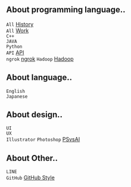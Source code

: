 <h2>About programming language..</h1>

`All`
<a href="https://hackmd.io/@greta/ByVDgXhsS">History</a>
<br>
`All`
<a href="https://hackmd.io/@greta/ByVDgXhsS](https://www.yourator.co/articles/283#mobile">Work</a>
<br>
`C++`
<br>
`JAVA`
<br>
`Python`
<br>
`API`
<a href="https://www.da-vinci.com.tw/tw/blog/api#nav-item-3">API</a>
<br>
`ngrok`
<a href="https://ithelp.ithome.com.tw/articles/10197345">ngrok</a>
`Hadoop`
<a href="https://www.tableau.com/zh-tw/learn/articles/big-data-hadoop-explained">Hadoop</a>

<h2>About language..</h1>

`English`
<br>
`Japanese`


<h2>About design..</h1>

`UI`
<br>
`UX`
<br>
`Illustrator`
`Photoshop`
<a href="https://winnovation.com.tw/winnovation/index.php?page=product_shop3&p_id=136254">PSvsAI</a>
<br>

<h2>About Other..</h1>

`LINE`
<br>
`GitHub`
<a href="https://docs.github.com/zh/get-started/writing-on-github/getting-started-with-writing-and-formatting-on-github/basic-writing-and-formatting-syntax">GitHub Style</a>

